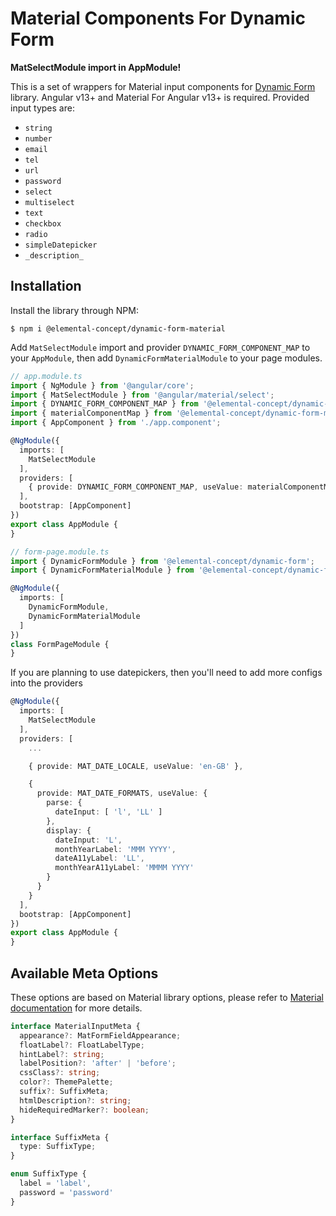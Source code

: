 # Material Components For Dynamic Form

**MatSelectModule import in AppModule!**

This is a set of wrappers for Material input components for
[Dynamic Form](https://github.com/elementalconcept/dynamic-form/) library. Angular
v13+ and Material For Angular v13+ is required. Provided input types are:

- `string`
- `number`
- `email`
- `tel`
- `url`
- `password`
- `select`
- `multiselect`
- `text`
- `checkbox`
- `radio`
- `simpleDatepicker`
- `_description_`

## Installation

Install the library through NPM:

```shell
$ npm i @elemental-concept/dynamic-form-material
```

Add `MatSelectModule` import and provider `DYNAMIC_FORM_COMPONENT_MAP` to your `AppModule`, then
add `DynamicFormMaterialModule` to your page modules.

```typescript
// app.module.ts
import { NgModule } from '@angular/core';
import { MatSelectModule } from '@angular/material/select';
import { DYNAMIC_FORM_COMPONENT_MAP } from '@elemental-concept/dynamic-form';
import { materialComponentMap } from '@elemental-concept/dynamic-form-material';
import { AppComponent } from './app.component';

@NgModule({
  imports: [
    MatSelectModule
  ],
  providers: [
    { provide: DYNAMIC_FORM_COMPONENT_MAP, useValue: materialComponentMap }
  ],
  bootstrap: [AppComponent]
})
export class AppModule {
}
```

```typescript
// form-page.module.ts
import { DynamicFormModule } from '@elemental-concept/dynamic-form';
import { DynamicFormMaterialModule } from '@elemental-concept/dynamic-form-material';

@NgModule({
  imports: [
    DynamicFormModule,
    DynamicFormMaterialModule
  ]
})
class FormPageModule {
}
```

If you are planning to use datepickers, then you'll need to add more configs into the providers

```typescript
@NgModule({
  imports: [
    MatSelectModule
  ],
  providers: [
    ...

    { provide: MAT_DATE_LOCALE, useValue: 'en-GB' },

    {
      provide: MAT_DATE_FORMATS, useValue: {
        parse: {
          dateInput: [ 'l', 'LL' ]
        },
        display: {
          dateInput: 'L',
          monthYearLabel: 'MMM YYYY',
          dateA11yLabel: 'LL',
          monthYearA11yLabel: 'MMMM YYYY'
        }
      }
    }
  ],
  bootstrap: [AppComponent]
})
export class AppModule {
}
```

## Available Meta Options

These options are based on Material library options, please refer
to [Material documentation](https://material.angular.io/components/categories) for more details.

```typescript
interface MaterialInputMeta {
  appearance?: MatFormFieldAppearance;
  floatLabel?: FloatLabelType;
  hintLabel?: string;
  labelPosition?: 'after' | 'before';
  cssClass?: string;
  color?: ThemePalette;
  suffix?: SuffixMeta;
  htmlDescription?: string;
  hideRequiredMarker?: boolean;
}

interface SuffixMeta {
  type: SuffixType;
}

enum SuffixType {
  label = 'label',
  password = 'password'
}
```
